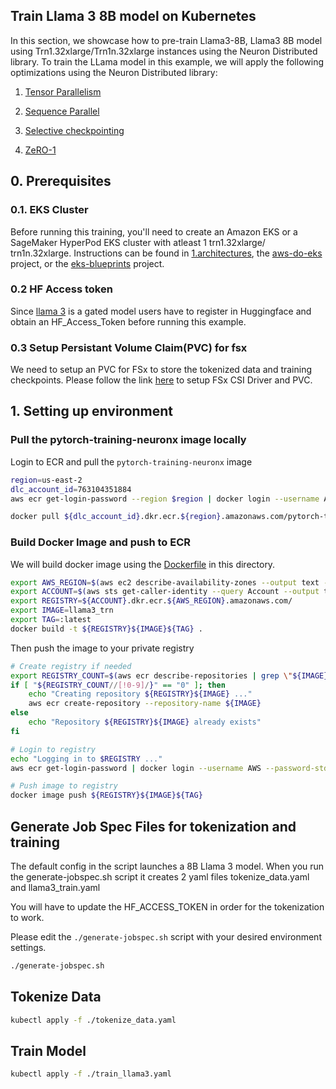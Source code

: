 ## Train Llama 3 8B model on Kubernetes

In this section, we showcase how to pre-train Llama3-8B, Llama3 8B model using Trn1.32xlarge/Trn1n.32xlarge instances using the Neuron Distributed library. To train the LLama model in this example, we will apply the following optimizations using the Neuron Distributed library:

1. [Tensor Parallelism](https://awsdocs-neuron.readthedocs-hosted.com/en/latest/libraries/neuronx-distributed/tensor_parallelism_overview.html#tensor-parallelism-overview)

2. [Sequence Parallel](https://awsdocs-neuron.readthedocs-hosted.com/en/latest/libraries/neuronx-distributed/activation_memory_reduction.html#sequence-parallelism)

3. [Selective checkpointing](https://awsdocs-neuron.readthedocs-hosted.com/en/latest/libraries/neuronx-distributed/activation_memory_reduction.html#activation-memory-reduction)

4. [ZeRO-1](https://awsdocs-neuron.readthedocs-hosted.com/en/latest/frameworks/torch/torch-neuronx/tutorials/training/zero1_gpt2.html#zero1-gpt2-pretraining-tutorial)


## 0. Prerequisites

### 0.1. EKS Cluster 
Before running this training, you'll need to create an Amazon EKS or a SageMaker HyperPod EKS cluster with atleast 1 trn1.32xlarge/ trn1n.32xlarge. Instructions can be found in [1.architectures](../../1.architectures), the [aws-do-eks](https://bit.ly/do-eks) project, or the [eks-blueprints](https://github.com/aws-ia/terraform-aws-eks-blueprints) project.

### 0.2 HF Access token 

Since [llama 3](https://huggingface.co/meta-llama/Meta-Llama-3-8B) is a gated model users have to register in Huggingface and obtain an HF_Access_Token before running this example.

### 0.3 Setup Persistant Volume Claim(PVC) for fsx 

We need to setup an PVC for FSx to store the tokenized data and training checkpoints. Please follow the link [here](#) to setup FSx CSI Driver and PVC. 

## 1. Setting up environment


### Pull the pytorch-training-neuronx image locally

Login to ECR and pull the `pytorch-training-neuronx` image

```sh
region=us-east-2
dlc_account_id=763104351884
aws ecr get-login-password --region $region | docker login --username AWS --password-stdin $dlc_account_id.dkr.ecr.$region.amazonaws.com

docker pull ${dlc_account_id}.dkr.ecr.${region}.amazonaws.com/pytorch-training-neuronx:2.7.0-neuronx-py310-sdk2.24.1-ubuntu22.04
```

### Build Docker Image and push to ECR

We will build docker image using the [Dockerfile](Dockerfile) in this directory.  

```sh
export AWS_REGION=$(aws ec2 describe-availability-zones --output text --query 'AvailabilityZones[0].[RegionName]')
export ACCOUNT=$(aws sts get-caller-identity --query Account --output text)
export REGISTRY=${ACCOUNT}.dkr.ecr.${AWS_REGION}.amazonaws.com/
export IMAGE=llama3_trn
export TAG=:latest
docker build -t ${REGISTRY}${IMAGE}${TAG} .
```

Then push the image to your private registry

```sh
# Create registry if needed
export REGISTRY_COUNT=$(aws ecr describe-repositories | grep \"${IMAGE}\" | wc -l)
if [ "${REGISTRY_COUNT//[!0-9]/}" == "0" ]; then
    echo "Creating repository ${REGISTRY}${IMAGE} ..."
    aws ecr create-repository --repository-name ${IMAGE}
else
    echo "Repository ${REGISTRY}${IMAGE} already exists"
fi

# Login to registry
echo "Logging in to $REGISTRY ..."
aws ecr get-login-password | docker login --username AWS --password-stdin $REGISTRY

# Push image to registry
docker image push ${REGISTRY}${IMAGE}${TAG}
```

## Generate Job Spec Files for tokenization and training

The default config in the script launches a 8B Llama 3 model. When you run the generate-jobspec.sh script it creates 2 yaml files tokenize_data.yaml and llama3_train.yaml

You will have to update the HF_ACCESS_TOKEN in order for the tokenization to work.

Please edit the `./generate-jobspec.sh` script with your desired environment settings.

```bash
./generate-jobspec.sh
```

## Tokenize Data

```bash
kubectl apply -f ./tokenize_data.yaml
```

## Train Model

```bash
kubectl apply -f ./train_llama3.yaml
```
